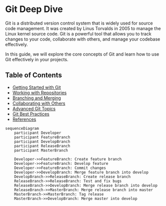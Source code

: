 # Git Deep Dive

Git is a distributed version control system that is widely used for source code management. It was created by Linus Torvalds in 2005 to manage the Linux kernel source code. Git is a powerful tool that allows you to track changes to your code, collaborate with others, and manage your codebase effectively.

In this guide, we will explore the core concepts of Git and learn how to use Git effectively in your projects.

## Table of Contents

- [Getting Started with Git](getting-started.md)
- [Working with Repositories](repositories.md)
- [Branching and Merging](branching-and-merging.md)
- [Collaborating with Others](collaboration.md)
- [Advanced Git Topics](advanced-topics.md)
- [Git Best Practices](best-practices.md)
- [References](references.md)


```mermaid
sequenceDiagram
    participant Developer
    participant FeatureBranch
    participant DevelopBranch
    participant ReleaseBranch
    participant MasterBranch

    Developer->>FeatureBranch: Create feature branch
    Developer->>FeatureBranch: Develop feature
    Developer->>FeatureBranch: Commit changes
    Developer->>DevelopBranch: Merge feature branch into develop
    DevelopBranch->>ReleaseBranch: Create release branch
    ReleaseBranch->>ReleaseBranch: Test and fix bugs
    ReleaseBranch->>DevelopBranch: Merge release branch into develop
    ReleaseBranch->>MasterBranch: Merge release branch into master
    MasterBranch->>MasterBranch: Tag release
    MasterBranch->>DevelopBranch: Merge master into develop
```